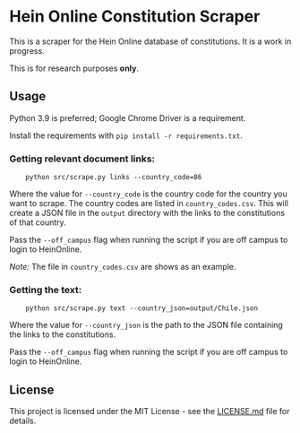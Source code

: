 # Hein Online Constitution Scraper

This is a scraper for the Hein Online database of constitutions. It is a work in progress. 

This is for research purposes **only**.

## Usage

Python 3.9 is preferred; Google Chrome Driver is a requirement. 

Install the requirements with `pip install -r requirements.txt`. 

### Getting relevant document links:

        python src/scrape.py links --country_code=86

Where the value for `--country_code` is the country code for the country you want to scrape. The country codes are listed in `country_codes.csv`. This will create a JSON file in the `output` directory with the links to the constitutions of that country. 

Pass the `--off_campus` flag when running the script if you are off campus to login to HeinOnline.

*Note:* The file in `country_codes.csv` are shows as an example.

### Getting the text:

        python src/scrape.py text --country_json=output/Chile.json

Where the value for `--country_json` is the path to the JSON file containing the links to the constitutions. 

Pass the `--off_campus` flag when running the script if you are off campus to login to HeinOnline.

## License

This project is licensed under the MIT License - see the [LICENSE.md](LICENSE.md) file for details.